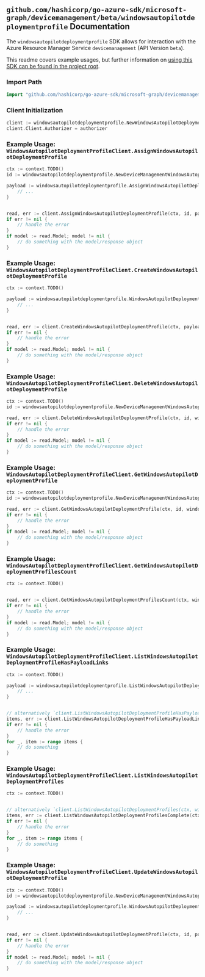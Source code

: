 
## `github.com/hashicorp/go-azure-sdk/microsoft-graph/devicemanagement/beta/windowsautopilotdeploymentprofile` Documentation

The `windowsautopilotdeploymentprofile` SDK allows for interaction with the Azure Resource Manager Service `devicemanagement` (API Version `beta`).

This readme covers example usages, but further information on [using this SDK can be found in the project root](https://github.com/hashicorp/go-azure-sdk/tree/main/docs).

### Import Path

```go
import "github.com/hashicorp/go-azure-sdk/microsoft-graph/devicemanagement/beta/windowsautopilotdeploymentprofile"
```


### Client Initialization

```go
client := windowsautopilotdeploymentprofile.NewWindowsAutopilotDeploymentProfileClientWithBaseURI("https://management.azure.com")
client.Client.Authorizer = authorizer
```


### Example Usage: `WindowsAutopilotDeploymentProfileClient.AssignWindowsAutopilotDeploymentProfile`

```go
ctx := context.TODO()
id := windowsautopilotdeploymentprofile.NewDeviceManagementWindowsAutopilotDeploymentProfileID("windowsAutopilotDeploymentProfileIdValue")

payload := windowsautopilotdeploymentprofile.AssignWindowsAutopilotDeploymentProfileRequest{
	// ...
}


read, err := client.AssignWindowsAutopilotDeploymentProfile(ctx, id, payload)
if err != nil {
	// handle the error
}
if model := read.Model; model != nil {
	// do something with the model/response object
}
```


### Example Usage: `WindowsAutopilotDeploymentProfileClient.CreateWindowsAutopilotDeploymentProfile`

```go
ctx := context.TODO()

payload := windowsautopilotdeploymentprofile.WindowsAutopilotDeploymentProfile{
	// ...
}


read, err := client.CreateWindowsAutopilotDeploymentProfile(ctx, payload)
if err != nil {
	// handle the error
}
if model := read.Model; model != nil {
	// do something with the model/response object
}
```


### Example Usage: `WindowsAutopilotDeploymentProfileClient.DeleteWindowsAutopilotDeploymentProfile`

```go
ctx := context.TODO()
id := windowsautopilotdeploymentprofile.NewDeviceManagementWindowsAutopilotDeploymentProfileID("windowsAutopilotDeploymentProfileIdValue")

read, err := client.DeleteWindowsAutopilotDeploymentProfile(ctx, id, windowsautopilotdeploymentprofile.DefaultDeleteWindowsAutopilotDeploymentProfileOperationOptions())
if err != nil {
	// handle the error
}
if model := read.Model; model != nil {
	// do something with the model/response object
}
```


### Example Usage: `WindowsAutopilotDeploymentProfileClient.GetWindowsAutopilotDeploymentProfile`

```go
ctx := context.TODO()
id := windowsautopilotdeploymentprofile.NewDeviceManagementWindowsAutopilotDeploymentProfileID("windowsAutopilotDeploymentProfileIdValue")

read, err := client.GetWindowsAutopilotDeploymentProfile(ctx, id, windowsautopilotdeploymentprofile.DefaultGetWindowsAutopilotDeploymentProfileOperationOptions())
if err != nil {
	// handle the error
}
if model := read.Model; model != nil {
	// do something with the model/response object
}
```


### Example Usage: `WindowsAutopilotDeploymentProfileClient.GetWindowsAutopilotDeploymentProfilesCount`

```go
ctx := context.TODO()


read, err := client.GetWindowsAutopilotDeploymentProfilesCount(ctx, windowsautopilotdeploymentprofile.DefaultGetWindowsAutopilotDeploymentProfilesCountOperationOptions())
if err != nil {
	// handle the error
}
if model := read.Model; model != nil {
	// do something with the model/response object
}
```


### Example Usage: `WindowsAutopilotDeploymentProfileClient.ListWindowsAutopilotDeploymentProfileHasPayloadLinks`

```go
ctx := context.TODO()

payload := windowsautopilotdeploymentprofile.ListWindowsAutopilotDeploymentProfileHasPayloadLinksRequest{
	// ...
}


// alternatively `client.ListWindowsAutopilotDeploymentProfileHasPayloadLinks(ctx, payload, windowsautopilotdeploymentprofile.DefaultListWindowsAutopilotDeploymentProfileHasPayloadLinksOperationOptions())` can be used to do batched pagination
items, err := client.ListWindowsAutopilotDeploymentProfileHasPayloadLinksComplete(ctx, payload, windowsautopilotdeploymentprofile.DefaultListWindowsAutopilotDeploymentProfileHasPayloadLinksOperationOptions())
if err != nil {
	// handle the error
}
for _, item := range items {
	// do something
}
```


### Example Usage: `WindowsAutopilotDeploymentProfileClient.ListWindowsAutopilotDeploymentProfiles`

```go
ctx := context.TODO()


// alternatively `client.ListWindowsAutopilotDeploymentProfiles(ctx, windowsautopilotdeploymentprofile.DefaultListWindowsAutopilotDeploymentProfilesOperationOptions())` can be used to do batched pagination
items, err := client.ListWindowsAutopilotDeploymentProfilesComplete(ctx, windowsautopilotdeploymentprofile.DefaultListWindowsAutopilotDeploymentProfilesOperationOptions())
if err != nil {
	// handle the error
}
for _, item := range items {
	// do something
}
```


### Example Usage: `WindowsAutopilotDeploymentProfileClient.UpdateWindowsAutopilotDeploymentProfile`

```go
ctx := context.TODO()
id := windowsautopilotdeploymentprofile.NewDeviceManagementWindowsAutopilotDeploymentProfileID("windowsAutopilotDeploymentProfileIdValue")

payload := windowsautopilotdeploymentprofile.WindowsAutopilotDeploymentProfile{
	// ...
}


read, err := client.UpdateWindowsAutopilotDeploymentProfile(ctx, id, payload)
if err != nil {
	// handle the error
}
if model := read.Model; model != nil {
	// do something with the model/response object
}
```
